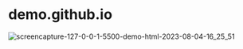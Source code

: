 # demo.github.io

![screencapture-127-0-0-1-5500-demo-html-2023-08-04-16_25_51](https://github.com/Het2604/demo.github.io/assets/137598780/e37653a6-4a69-4597-a5ac-3ce7c3f3112b)
